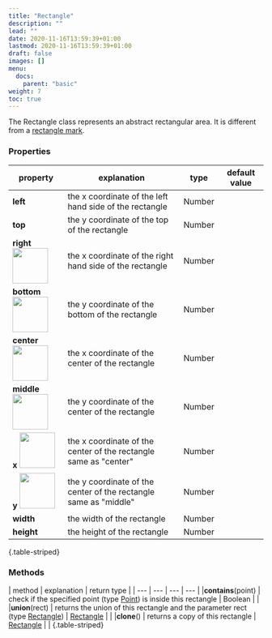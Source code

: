 ```yaml
---
title: "Rectangle"
description: ""
lead: ""
date: 2020-11-16T13:59:39+01:00
lastmod: 2020-11-16T13:59:39+01:00
draft: false
images: []
menu:
  docs:
    parent: "basic"
weight: 7
toc: true
---
```


The Rectangle class represents an abstract rectangular area. It is different from a [rectangle mark](../../mark/rectpath/).

### Properties
| property |  explanation   | type | default value |
| --- | --- | --- | --- |
|**left** | the x coordinate of the left hand side of the rectangle | Number |  | 
|**top** | the y coordinate of the top of the rectangle | Number |  | 
|**right** <img width="70px" src="../../readonly.png"> | the x coordinate of the right hand side of the rectangle | Number |  | 
|**bottom** <img width="70px" src="../../readonly.png"> | the y coordinate of the bottom of the rectangle | Number |  | 
|**center** <img width="70px" src="../../readonly.png"> | the x coordinate of the center of the rectangle | Number |  | 
|**middle** <img width="70px" src="../../readonly.png"> | the y coordinate of the center of the rectangle | Number |  | 
|**x** <img width="70px" src="../../readonly.png"> | the x coordinate of the center of the rectangle<br>same as "center" | Number |  | 
|**y** <img width="70px" src="../../readonly.png"> | the y coordinate of the center of the rectangle<br>same as "middle" | Number |  | 
|**width** | the width of the rectangle | Number |  | 
|**height** | the height of the rectangle | Number |  | 
{.table-striped}

### Methods
| method |  explanation  | return type |
| --- | --- | --- | --- |
|**contains**(point) | check if the specified point (type [Point](../point/)) is inside this rectangle | Boolean |  | 
|**union**(rect) | returns the union of this rectangle and the parameter rect (type [Rectangle](../rectangle/)) | [Rectangle](../rectangle/) |  | 
|**clone**() | returns a copy of this rectangle | [Rectangle](../rectangle/) |  | 
{.table-striped}